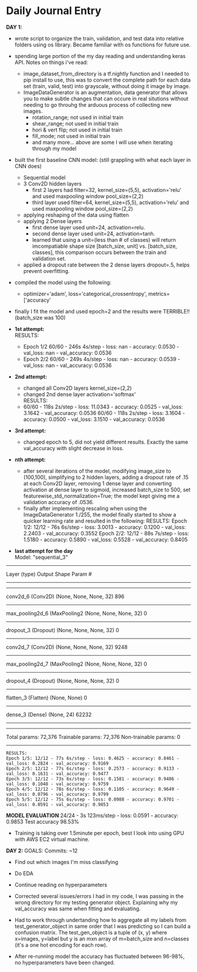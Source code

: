 # Daily Journal Entry

**DAY 1:**
- wrote script to organize the train, validation, and test data into relative folders using os library. Became familiar with os functions for future use. 
- spending large portion of the my day reading and understanding keras API. Notes on things i've read:
    * image_dataset_from_directory is a tf.nightly function and I needed to pip install to use, this was to convert the complete path for each data set (train, valid, test) into grayscale, without doing it image by image. 
    * ImageDataGenerator is an augmentation, data generator that allows you to make subtle changes that can occure in real situtions without needing to go throuhg the arduous process of collecting new images.
        * rotation_range; not used in initial train
        * shear_range; not used in initial train
        * hori & vert flip; not used in initial train
        * fill_mode; not used in initial train 
        * and many more... above are some I will use when iterating through my model
- built the first baseline CNN model: (still grappling with what each layer in CNN does)
    * Sequential model
    * 3 Conv2D hidden layers
        * first 2 layers had filter=32, kernel_size=(5,5), activation='relu' and used maxpooling window pool_size=(2,2)
        * third layer used filter=64, kernel_size=(5,5), activation='relu' and used maxpooling window pool_size=(2,2)
    * applying reshaping of the data using flatten
    * applying 2 Dense layers 
        * first dense layer used unit=24, activation=relu.
        * second dense layer used unit=24, activation=tanh.
        * learned that using a unit=(less than # of classes) will return imcompatiable shape size [batch_size, unit] vs. [batch_size, classes], this comparison occurs between the train and validation set. 
    * applied a dropout rate between the 2 dense layers dropout=.5, helps prevent overfitting. 

- compiled the model using the following:
    * optimizer='adam', loss='categorical_crossentropy', metrics=['accuracy'
- finally I fit the model and used epoch=2 and the results were TERRIBLE!! (batch_size was 100)
- **1st attempt:** <br>
    RESULTS: <br>
    * Epoch 1/2 60/60 - 246s 4s/step - loss: nan - accuracy: 0.0530 - val_loss: nan - val_accuracy: 0.0536
    * Epoch 2/2 60/60 - 249s 4s/step - loss: nan - accuracy: 0.0539 - val_loss: nan - val_accuracy: 0.0536
- **2nd attempt:** <br>
    * changed all Conv2D layers kernel_size=(2,2)
    * changed 2nd dense layer activation='softmax' <br>
    RESULTS:
    * 60/60 - 118s 2s/step - loss: 11.0343 - accuracy: 0.0525 - val_loss: 3.1642 - val_accuracy: 0.0536
    60/60 - 118s 2s/step - loss: 3.1604 - accuracy: 0.0500 - val_loss: 3.1510 - val_accuracy: 0.0536
- **3rd attempt:** <br>
    * changed epoch to 5, did not yield different results. Exactly the same val_accuracy with slight decrease in loss.   

- **nth attempt:** <br>
    * after several iterations of the model, modifying image_size to (100,100), simplifying to 2 hidden layers, adding a dropout rate of .15 at each Conv2D layer, removing 1 dense layer and converting activation at dense layer to sigmoid, increased batch_size to 500, set featurewise_std_normalization=True;  the model kept giving me a validation accuracy of .0536.
    * finally after implementing rescaling when using the ImageDataGenerator 1./255, the model finally started to show a quicker learning rate and resulted in the following:
    RESULTS:
    Epoch 1/2: 12/12 - 76s 6s/step - loss: 3.0013 - accuracy: 0.1200 - val_loss: 2.2403 - val_accuracy: 0.3552
    Epoch 2/2: 12/12 - 88s 7s/step - loss: 1.5180 - accuracy: 0.5890 - val_loss: 0.5528 - val_accuracy: 0.8405
- **last attempt for the day** <br>
Model: "sequential_3"
_________________________________________________________________
Layer (type)                 Output Shape              Param #   
_________________________________________________________________
_________________________________________________________________
conv2d_6 (Conv2D)            (None, None, None, 32)    896       
_________________________________________________________________
max_pooling2d_6 (MaxPooling2 (None, None, None, 32)    0         
_________________________________________________________________
dropout_3 (Dropout)          (None, None, None, 32)    0         
_________________________________________________________________
conv2d_7 (Conv2D)            (None, None, None, 32)    9248      
_________________________________________________________________
max_pooling2d_7 (MaxPooling2 (None, None, None, 32)    0         
_________________________________________________________________
dropout_4 (Dropout)          (None, None, None, 32)    0         
_________________________________________________________________
flatten_3 (Flatten)          (None, None)              0         
_________________________________________________________________
dense_3 (Dense)              (None, 24)                62232     
_________________________________________________________________
_________________________________________________________________
Total params: 72,376
Trainable params: 72,376
Non-trainable params: 0
_________________________________________________________________
    RESULTS:
    Epoch 1/5: 12/12 - 77s 6s/step - loss: 0.4625 - accuracy: 0.8461 - val_loss: 0.2824 - val_accuracy: 0.9169
    Epoch 2/5: 12/12 - 77s 6s/step - loss: 0.2573 - accuracy: 0.9133 - val_loss: 0.1631 - val_accuracy: 0.9477
    Epoch 3/5: 12/12 - 73s 6s/step - loss: 0.1581 - accuracy: 0.9486 - val_loss: 0.1048 - val_accuracy: 0.9759
    Epoch 4/5: 12/12 - 78s 6s/step - loss: 0.1105 - accuracy: 0.9649 - val_loss: 0.0796 - val_accuracy: 0.9799
    Epoch 5/5: 12/12 - 75s 6s/step - loss: 0.0988 - accuracy: 0.9701 - val_loss: 0.0591 - val_accuracy: 0.9853

**MODEL EVALUATION**
24/24 - 3s 123ms/step - loss: 0.0591 - accuracy: 0.9853
Test accuracy 98.53%

- Training is taking over 1.5minute per epoch, best I look into using GPU with AWS EC2 virtual machine. 

**DAY 2:**
GOALS:
Commits: ~12
- Find out which images I'm miss classifying
- Do EDA
- Continue reading on hyperparameters

- Corrected several issues/errors I had in my code, I was passing in the wrong directory for my testing generator object. Explaining why my val_accuracy was same when fitting and evaluating. 
- Had to work through undertanding how to aggregate all my labels from test_generator_object in same order that I was predicting so I can build a confusion matrix. The test_gen_object is a tuple of (x, y) where x=images, y=label but y is an mxn array of m=batch_size and n=classes (it's a one hot encoding for each row).
- After re-running model the accuracy has fluctuated between 96-98%, no hyperparameters have been changed. 